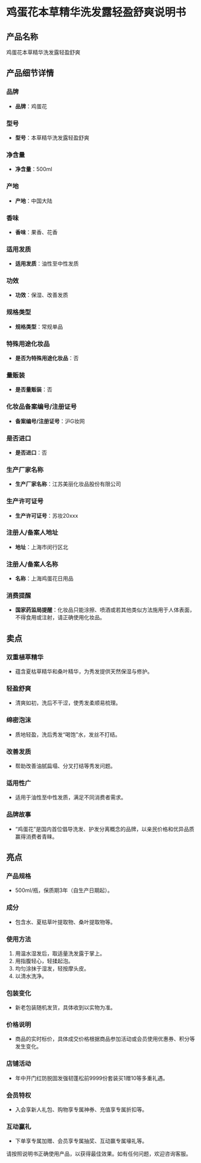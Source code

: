 # 鸡蛋花本草精华洗发露轻盈舒爽说明书

## 产品名称
鸡蛋花本草精华洗发露轻盈舒爽

## 产品细节详情

### 品牌
- **品牌**：鸡蛋花

### 型号
- **型号**：本草精华洗发露轻盈舒爽

### 净含量
- **净含量**：500ml

### 产地
- **产地**：中国大陆

### 香味
- **香味**：果香、花香

### 适用发质
- **适用发质**：油性至中性发质

### 功效
- **功效**：保湿、改善发质

### 规格类型
- **规格类型**：常规单品

### 特殊用途化妆品
- **是否为特殊用途化妆品**：否

### 量贩装
- **是否量贩装**：否

### 化妆品备案编号/注册证号
- **备案编号/注册证号**：沪G妆网

### 是否进口
- **是否进口**：否

### 生产厂家名称
- **生产厂家名称**：江苏美丽化妆品股份有限公司

### 生产许可证号
- **生产许可证号**：苏妆20xxx

### 注册人/备案人地址
- **地址**：上海市闵行区北

### 注册人/备案人名称
- **名称**：上海鸡蛋花日用品

### 消费提醒
- **国家药监局提醒**：化妆品只能涂擦、喷酒或若其他类似方法施用于人体表面，不得食用或注射，请正确使用化妆品。

## 卖点

### 双重植萃精华
- 蕴含夏枯草精华和桑叶精华，为秀发提供天然保湿与修护。

### 轻盈舒爽
- 清爽如初，洗后不干涩，使秀发柔顺易梳理。

### 绵密泡沫
- 质地轻盈，洗后秀发“喝饱”水，发丝不打结。

### 改善发质
- 帮助改善油腻扁塌、分叉打结等秀发问题。

### 适用性广
- 适用于油性至中性发质，满足不同消费者需求。

### 品牌故事
- “鸡蛋花”是国内首位倡导洗发、护发分离概念的品牌，以亲民价格和优异品质赢得消费者青睐。

## 亮点

### 产品规格
- 500ml/瓶，保质期3年（自生产日期起）。

### 成分
- 包含水、夏枯草叶提取物、桑叶提取物等。

### 使用方法
1. 用温水湿发后，取适量洗发露于掌上。
2. 用指腹轻心，轻揉起泡。
3. 均匀涂抹于湿发，轻按摩头皮。
4. 以清水洗净。

### 包装变化
- 新老包装随机发货，具体收到以实物为准。

### 价格说明
- 商品的实时标价，具体成交价格根据商品参加活动或会员使用优惠券、积分等发生变化。

### 店铺活动
- 年中开门红防脱固发强韧蓬松前9999份套装买1赠10等多重礼遇。

### 会员特权
- 入会享新人礼包、购物享专属神券、充值享专属折扣等。

### 互动赢礼
- 下单享专属加赠、会员享专属抽奖、互动赢专属壕礼等。

请按照说明书正确使用产品，以获得最佳效果。如有任何问题，欢迎咨询客服。